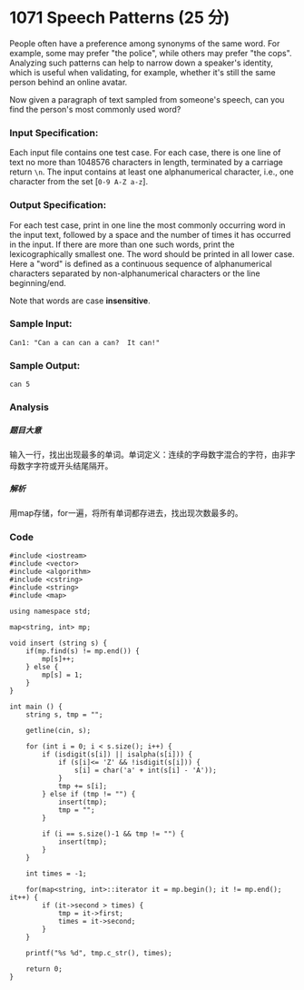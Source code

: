 # 1071 Speech Patterns (25 分)

People often have a preference among synonyms of the same word. For example, some may prefer "the police", while others may prefer "the cops". Analyzing such patterns can help to narrow down a speaker's identity, which is useful when validating, for example, whether it's still the same person behind an online avatar.

Now given a paragraph of text sampled from someone's speech, can you find the person's most commonly used word?

### Input Specification:

Each input file contains one test case. For each case, there is one line of text no more than 1048576 characters in length, terminated by a carriage return `\n`. The input contains at least one alphanumerical character, i.e., one character from the set [`0-9 A-Z a-z`].

### Output Specification:

For each test case, print in one line the most commonly occurring word in the input text, followed by a space and the number of times it has occurred in the input. If there are more than one such words, print the lexicographically smallest one. The word should be printed in all lower case. Here a "word" is defined as a continuous sequence of alphanumerical characters separated by non-alphanumerical characters or the line beginning/end.

Note that words are case **insensitive**.

### Sample Input:

```in
Can1: "Can a can can a can?  It can!"
```

### Sample Output:

```out
can 5
```

### Analysis

##### 题目大意

输入一行，找出出现最多的单词。单词定义：连续的字母数字混合的字符，由非字母数字字符或开头结尾隔开。

##### 解析

用map存储，for一遍，将所有单词都存进去，找出现次数最多的。

### Code

```
#include <iostream>
#include <vector>
#include <algorithm>
#include <cstring>
#include <string>
#include <map>

using namespace std;

map<string, int> mp;

void insert (string s) {
	if(mp.find(s) != mp.end()) {
		mp[s]++;
	} else {
		mp[s] = 1;
	}
}

int main () {
	string s, tmp = "";

	getline(cin, s);

	for (int i = 0; i < s.size(); i++) {
		if (isdigit(s[i]) || isalpha(s[i])) {
			if (s[i]<= 'Z' && !isdigit(s[i])) {
				s[i] = char('a' + int(s[i] - 'A'));
			}
			tmp += s[i];
		} else if (tmp != "") {
			insert(tmp);
			tmp = "";
		}

		if (i == s.size()-1 && tmp != "") {
			insert(tmp);
		}
	}
	
	int times = -1;

	for(map<string, int>::iterator it = mp.begin(); it != mp.end(); it++) {
		if (it->second > times) {
			tmp = it->first;
			times = it->second;
		}
	}

	printf("%s %d", tmp.c_str(), times);

	return 0;
}
```

